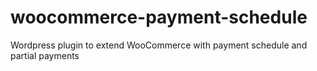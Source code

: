 # woocommerce-payment-schedule
Wordpress plugin to extend WooCommerce with payment schedule and partial payments
